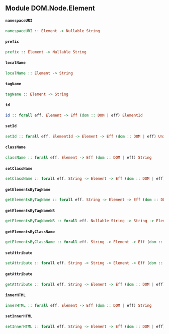 ## Module DOM.Node.Element

#### `namespaceURI`

``` purescript
namespaceURI :: Element -> Nullable String
```

#### `prefix`

``` purescript
prefix :: Element -> Nullable String
```

#### `localName`

``` purescript
localName :: Element -> String
```

#### `tagName`

``` purescript
tagName :: Element -> String
```

#### `id`

``` purescript
id :: forall eff. Element -> Eff (dom :: DOM | eff) ElementId
```

#### `setId`

``` purescript
setId :: forall eff. ElementId -> Element -> Eff (dom :: DOM | eff) Unit
```

#### `className`

``` purescript
className :: forall eff. Element -> Eff (dom :: DOM | eff) String
```

#### `setClassName`

``` purescript
setClassName :: forall eff. String -> Element -> Eff (dom :: DOM | eff) Unit
```

#### `getElementsByTagName`

``` purescript
getElementsByTagName :: forall eff. String -> Element -> Eff (dom :: DOM | eff) HTMLCollection
```

#### `getElementsByTagNameNS`

``` purescript
getElementsByTagNameNS :: forall eff. Nullable String -> String -> Element -> Eff (dom :: DOM | eff) HTMLCollection
```

#### `getElementsByClassName`

``` purescript
getElementsByClassName :: forall eff. String -> Element -> Eff (dom :: DOM | eff) HTMLCollection
```

#### `setAttribute`

``` purescript
setAttribute :: forall eff. String -> String -> Element -> Eff (dom :: DOM | eff) Unit
```

#### `getAttribute`

``` purescript
getAttribute :: forall eff. String -> Element -> Eff (dom :: DOM | eff) (Nullable String)
```

#### `innerHTML`

``` purescript
innerHTML :: forall eff. Element -> Eff (dom :: DOM | eff) String
```

#### `setInnerHTML`

``` purescript
setInnerHTML :: forall eff. String -> Element -> Eff (dom :: DOM | eff) Unit
```


